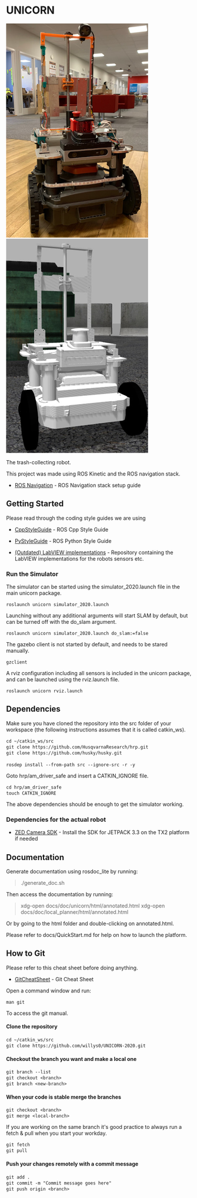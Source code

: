 # UNICORN

![Unicorn](docs/unicorn.jpg)
![Unicorn sim](docs/unicorn_sim.jpg)

The trash-collecting robot.

This project was made using ROS Kinetic and the ROS navigation stack.

* [ROS Navigation](http://wiki.ros.org/navigation/Tutorials/RobotSetup) - ROS Navigation stack setup guide

## Getting Started

Please read through the coding style guides we are using

* [CppStyleGuide](http://wiki.ros.org/CppStyleGuide) - ROS Cpp Style Guide
* [PyStyleGuide](http://wiki.ros.org/PyStyleGuide) - ROS Python Style Guide

* [(Outdated) LabVIEW implementations](https://github.com/jannesuuronen/UNICORN-2019-LabVIEW) - Repository containing the LabVIEW implementations for the robots sensors etc.

### Run the Simulator

The simulator can be started using the simulator_2020.launch file in the main unicorn package.

```
roslaunch unicorn simulator_2020.launch
```

Launching without any additional arguments will start SLAM by default, but can be turned off with the do_slam argument. 

```
roslaunch unicorn simulator_2020.launch do_slam:=false
```

The gazebo client is not started by default, and needs to be stared manually.

```
gzclient
```

A rviz configuration including all sensors is included in the unicorn package, and can be launched using the rviz.launch file.

```
roslaunch unicorn rviz.launch
```

## Dependencies

Make sure you have cloned the repository into the src folder of your workspace (the following instructions assumes that it is called catkin_ws).

```
cd ~/catkin_ws/src
git clone https://github.com/HusqvarnaResearch/hrp.git
git clone https://github.com/husky/husky.git

rosdep install --from-path src --ignore-src -r -y
```

Goto hrp/am_driver_safe and insert a CATKIN_IGNORE file.
```
cd hrp/am_driver_safe
touch CATKIN_IGNORE
```

The above dependencies should be enough to get the simulator working.

### Dependencies for the actual robot
* [ZED Camera SDK](https://www.stereolabs.com/developers/release/) - Install the SDK for JETPACK 3.3 on the TX2 platform if needed

## Documentation

Generate documentation using rosdoc_lite by running:
> ./generate_doc.sh

Then access the documentation by running:
> xdg-open docs/doc/unicorn/html/annotated.html
> xdg-open docs/doc/local_planner/html/annotated.html

Or by going to the html folder and double-clicking on annotated.html.

Please refer to docs/QuickStart.md for help on how to launch the platform.

## How to Git

Please refer to this cheat sheet before doing anything.

* [GitCheatSheet](https://services.github.com/on-demand/downloads/github-git-cheat-sheet.pdf) - Git Cheat Sheet

Open a command window and run:

```
man git
```

To access the git manual.

#### Clone the repository

```
cd ~/catkin_ws/src
git clone https://github.com/willys0/UNICORN-2020.git
```

#### Checkout the branch you want and make a local one

```
git branch --list
git checkout <branch>
git branch <new-branch>
```

#### When your code is stable merge the branches

```
git checkout <branch>
git merge <local-branch>
```

If you are working on the same branch it's good practice to always run a fetch & pull when you start your workday.

```
git fetch
git pull
```

#### Push your changes remotely with a commit message

```
git add .
git commit -m "Commit message goes here"
git push origin <branch> 
```

